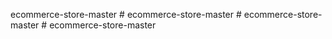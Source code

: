 ecommerce-store-master
#   e c o m m e r c e - s t o r e - m a s t e r  
 #   e c o m m e r c e - s t o r e - m a s t e r  
 #   e c o m m e r c e - s t o r e - m a s t e r  
 